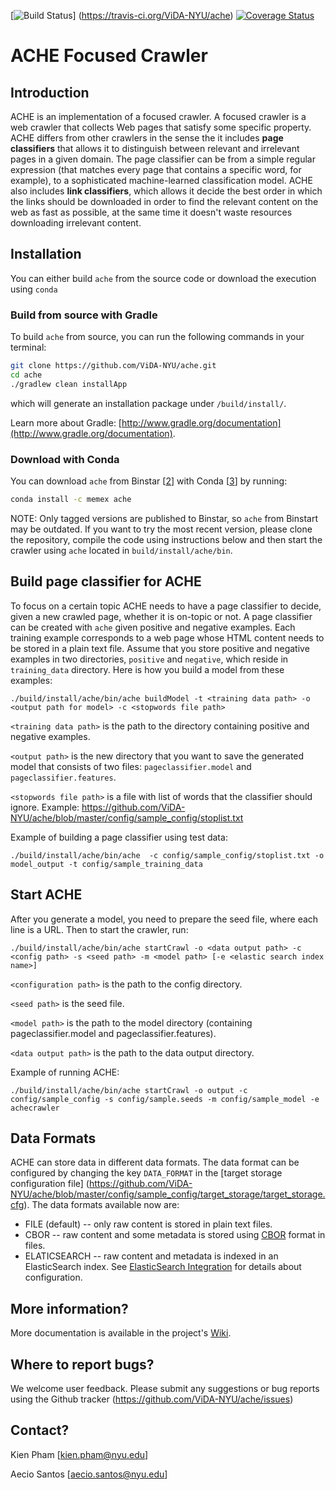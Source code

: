 [![Build Status](https://travis-ci.org/ViDA-NYU/ache.svg?branch=master)]
(https://travis-ci.org/ViDA-NYU/ache)
[![Coverage Status](https://coveralls.io/repos/ViDA-NYU/ache/badge.svg?branch=master&service=github)](https://coveralls.io/github/ViDA-NYU/ache?branch=master)

# ACHE Focused Crawler

## Introduction

ACHE is an implementation of a focused crawler. A focused crawler is a web crawler that collects Web pages that satisfy some specific property.
ACHE differs from other crawlers in the sense the it includes **page classifiers** that allows it to distinguish between relevant and irrelevant pages in a given domain. The page classifier can be from a simple regular expression (that matches every page that contains a specific word, for example), to a sophisticated machine-learned classification model.
ACHE also includes **link classifiers**, which allows it decide the best order in which the links should be downloaded in order to find the relevant content on the web as fast as possible, at the same time it doesn't waste resources downloading irrelevant content.

## Installation
You can either build `ache` from the source code or download the execution using `conda`
### Build from source with Gradle

To build `ache` from source, you can run the following commands in your terminal:

```bash
git clone https://github.com/ViDA-NYU/ache.git
cd ache
./gradlew clean installApp
```

which will generate an installation package under `/build/install/`.


Learn more about Gradle: [http://www.gradle.org/documentation](http://www.gradle.org/documentation).

### Download with Conda

You can download `ache` from Binstar [[2]] with Conda [[3]] by running:

```bash
conda install -c memex ache
```
NOTE: Only tagged versions are published to Binstar, so `ache` from Binstart may be outdated.
If you want to try the most recent version, please clone the repository, compile the code using instructions below and then start the crawler using `ache` located in `build/install/ache/bin`.
  
## Build page classifier for ACHE

To focus on a certain topic ACHE needs to have a page classifier to decide, given a new crawled page, whether it is on-topic or not. A page classifier can be created with `ache` given positive and negative examples. Each training example corresponds to a web page whose HTML content needs to be stored in a plain text file. Assume that you store positive and negative examples in two directories, `positive` and `negative`, which reside in `training_data` directory. Here is how you build a model from these examples:

    ./build/install/ache/bin/ache buildModel -t <training data path> -o <output path for model> -c <stopwords file path>

`<training data path>` is the path to the directory containing positive and negative examples.

`<output path>` is the new directory that you want to save the generated model that consists of two files: `pageclassifier.model` and `pageclassifier.features`. 
  
`<stopwords file path>` is a file with list of words that the classifier should ignore. Example: https://github.com/ViDA-NYU/ache/blob/master/config/sample_config/stoplist.txt

Example of building a page classifier using test data:

    ./build/install/ache/bin/ache  -c config/sample_config/stoplist.txt -o model_output -t config/sample_training_data

## Start ACHE

After you generate a model, you need to prepare the seed file, where each line is a URL. Then to start the crawler, run:

    ./build/install/ache/bin/ache startCrawl -o <data output path> -c <config path> -s <seed path> -m <model path> [-e <elastic search index name>]


`<configuration path>` is the path to the config directory.

`<seed path>` is the seed file.

`<model path>` is the path to the model directory (containing pageclassifier.model and pageclassifier.features).

`<data output path>` is the path to the data output directory.
 
 Example of running ACHE:
 
    ./build/install/ache/bin/ache startCrawl -o output -c config/sample_config -s config/sample.seeds -m config/sample_model -e achecrawler

## Data Formats

ACHE can store data in different data formats. The data format can be configured by changing the key `DATA_FORMAT` in the [target storage configuration file] (https://github.com/ViDA-NYU/ache/blob/master/config/sample_config/target_storage/target_storage.cfg). The data formats available now are:

- FILE (default) -- only raw content is stored in plain text files.
- CBOR -- raw content and some metadata is stored using [CBOR](http://cbor.io) format in files.
- ELATICSEARCH -- raw content and metadata is indexed in an ElasticSearch index. See [ElasticSearch Integration](https://github.com/ViDA-NYU/ache/wiki/ElasticSearch-Integration) for details about configuration.

## More information?

More documentation is available in the project's [Wiki](https://github.com/ViDA-NYU/ache/wiki).

## Where to report bugs?

We welcome user feedback. Please submit any suggestions or bug reports using the Github tracker (https://github.com/ViDA-NYU/ache/issues)

[1]: http://en.wikipedia.org/wiki/Focused_crawler
[2]: https://binstar.org/
[3]: http://conda.pydata.org/

## Contact?
Kien Pham [kien.pham@nyu.edu]

Aecio Santos [aecio.santos@nyu.edu]
